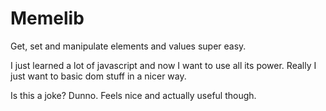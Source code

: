 # Memelib

Get, set and manipulate elements and values super easy.

I just learned a lot of javascript and now I want to use all its power. Really I just want to basic dom stuff in a nicer way.

Is this a joke? Dunno. Feels nice and actually useful though.
